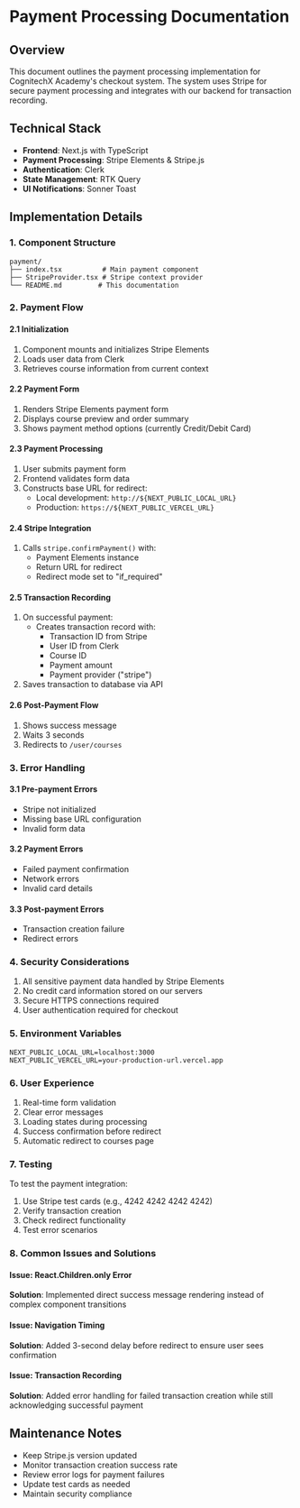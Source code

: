# Payment Processing Documentation

## Overview
This document outlines the payment processing implementation for CognitechX Academy's checkout system. The system uses Stripe for secure payment processing and integrates with our backend for transaction recording.

## Technical Stack
- **Frontend**: Next.js with TypeScript
- **Payment Processing**: Stripe Elements & Stripe.js
- **Authentication**: Clerk
- **State Management**: RTK Query
- **UI Notifications**: Sonner Toast

## Implementation Details

### 1. Component Structure
```
payment/
├── index.tsx          # Main payment component
├── StripeProvider.tsx # Stripe context provider
└── README.md         # This documentation
```

### 2. Payment Flow

#### 2.1 Initialization
1. Component mounts and initializes Stripe Elements
2. Loads user data from Clerk
3. Retrieves course information from current context

#### 2.2 Payment Form
1. Renders Stripe Elements payment form
2. Displays course preview and order summary
3. Shows payment method options (currently Credit/Debit Card)

#### 2.3 Payment Processing
1. User submits payment form
2. Frontend validates form data
3. Constructs base URL for redirect:
   - Local development: `http://${NEXT_PUBLIC_LOCAL_URL}`
   - Production: `https://${NEXT_PUBLIC_VERCEL_URL}`

#### 2.4 Stripe Integration
1. Calls `stripe.confirmPayment()` with:
   - Payment Elements instance
   - Return URL for redirect
   - Redirect mode set to "if_required"

#### 2.5 Transaction Recording
1. On successful payment:
   - Creates transaction record with:
     - Transaction ID from Stripe
     - User ID from Clerk
     - Course ID
     - Payment amount
     - Payment provider ("stripe")
2. Saves transaction to database via API

#### 2.6 Post-Payment Flow
1. Shows success message
2. Waits 3 seconds
3. Redirects to `/user/courses`

### 3. Error Handling

#### 3.1 Pre-payment Errors
- Stripe not initialized
- Missing base URL configuration
- Invalid form data

#### 3.2 Payment Errors
- Failed payment confirmation
- Network errors
- Invalid card details

#### 3.3 Post-payment Errors
- Transaction creation failure
- Redirect errors

### 4. Security Considerations
1. All sensitive payment data handled by Stripe Elements
2. No credit card information stored on our servers
3. Secure HTTPS connections required
4. User authentication required for checkout

### 5. Environment Variables
```
NEXT_PUBLIC_LOCAL_URL=localhost:3000
NEXT_PUBLIC_VERCEL_URL=your-production-url.vercel.app
```

### 6. User Experience
1. Real-time form validation
2. Clear error messages
3. Loading states during processing
4. Success confirmation before redirect
5. Automatic redirect to courses page

### 7. Testing
To test the payment integration:
1. Use Stripe test cards (e.g., 4242 4242 4242 4242)
2. Verify transaction creation
3. Check redirect functionality
4. Test error scenarios

### 8. Common Issues and Solutions

#### Issue: React.Children.only Error
**Solution**: Implemented direct success message rendering instead of complex component transitions

#### Issue: Navigation Timing
**Solution**: Added 3-second delay before redirect to ensure user sees confirmation

#### Issue: Transaction Recording
**Solution**: Added error handling for failed transaction creation while still acknowledging successful payment

## Maintenance Notes
- Keep Stripe.js version updated
- Monitor transaction creation success rate
- Review error logs for payment failures
- Update test cards as needed
- Maintain security compliance
